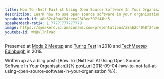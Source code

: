 ```yaml
---
title: How To (Not) Fail At Using Open Source Software In Your Organisation
description: Learn how to use open source software in your organisation without succumbing to the most common of pitfalls.
speakerdeck-id: a8a62c40a8f24ceea2348ec397f44bc5
speakerdeck-ratio: 1.77777777777778
image: https://speakerd.s3.amazonaws.com/presentations/a8a62c40a8f24ceea2348ec397f44bc5/preview_slide_0.jpg
youtube-id: WMBvlTnlVao
---
```

Presented at [Mode 2 Meetup](https://twitter.com/mode2meetup) and [Turing Fest](https://turingfest.com/videos/mike-mcquaid-how-not-to-fail-open-source/) in 2018 and [TechMeetup Edinburgh](https://techmeetup.co.uk/) in 2019.

Written up as a blog post: [How To (Not) Fail At Using Open Source Software In Your Organisation]({% post_url 2018-09-04-how-to-not-fail-at-using-open-source-software-in-your-organisation %}).
